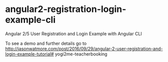 # angular2-registration-login-example-cli

Angular 2/5 User Registration and Login Example with Angular CLI

To see a demo and further details go to http://jasonwatmore.com/post/2016/09/29/angular-2-user-registration-and-login-example-tutorial# yogi2me-teacherbooking
